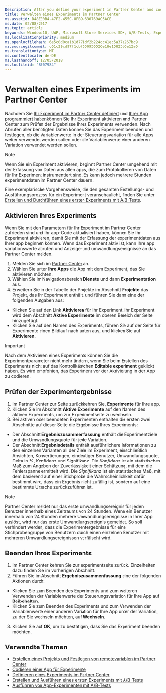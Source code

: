 ```yaml
---
Description: After you define your experiment in Partner Center and code your experiment in your app, you are ready to active your experiment and use Partner Center to review the results of your experiment.
title: Verwalten eines Experiments im Partner Center
ms.assetid: D48EE0B4-47F2-455C-8FB9-630769AC5ACE
ms.date: 02/08/2017
ms.topic: article
keywords: Windows10, UWP, Microsoft Store Services SDK, A/B-Tests, Experimente
ms.localizationpriority: medium
ms.openlocfilehash: 6e5c0d0ca1b1d771df2b224cc41ec5a37e267bc9
ms.sourcegitcommit: c01c29cd97f1cbf050950526e18e15823b6a12a0
ms.translationtype: MT
ms.contentlocale: de-DE
ms.lasthandoff: 12/05/2018
ms.locfileid: "8707984"
---
```

# <a name="manage-your-experiment-in-partner-center"></a>Verwalten eines Experiments im Partner Center

Nachdem Sie [Ihr Experiment im Partner Center definiert](define-your-experiment-in-the-dev-center-dashboard.md) und [Ihrer App programmiert haben](code-your-experiment-in-your-app.md)können Sie Ihr Experiment aktivieren und Partner Center zum Prüfen der Ergebnisse Ihres Experiments verwenden. Nach Abrufen aller benötigten Daten können Sie das Experiment beenden und festlegen, ob die Variablenwerte in der Steuerungsvariation für alle Apps weiter verwendet werden sollen oder die Variablenwerte einer anderen Variation verwendet werden sollen.

> [!NOTE]
> Wenn Sie ein Experiment aktivieren, beginnt Partner Center umgehend mit der Erfassung von Daten aus allen apps, die zum Protokollieren von Daten für Ihr Experiment instrumentiert sind. Es kann jedoch mehrere Stunden experimentdaten im Partner Center dauern.

Eine exemplarische Vorgehensweise, die den gesamten Erstellungs- und Ausführungsprozess für ein Experiment veranschaulicht, finden Sie unter [Erstellen und Durchführen eines ersten Experiments mit A/B-Tests](create-and-run-your-first-experiment-with-a-b-testing.md).

## <a name="activate-your-experiment"></a>Aktivieren Ihres Experiments

Wenn Sie mit den Parametern für Ihr Experiment im Partner Center zufrieden sind und Ihr app-Code aktualisiert haben, können Sie Ihr Experiment aktivieren, damit Sie mit der Erfassung der experimentdaten aus Ihrer app beginnen können. Wenn das Experiment aktiv ist, kann Ihre app variationswerte abrufen und Anzeige-und umwandlungsereignisse an das Partner Center melden.

1. Melden Sie sich im [Partner Center](https://partner.microsoft.com/dashboard) an.
2. Wählen Sie unter **Ihre Apps** die App mit dem Experiment, das Sie aktivieren möchten.
3. Wählen Sie im Navigationsbereich **Dienste** und dann **Experimentation** aus.
4. Erweitern Sie in der Tabelle der Projekte im Abschnitt **Projekte** das Projekt, das Ihr Experiment enthält, und führen Sie dann eine der folgenden Aufgaben aus:
  * Klicken Sie auf den Link **Aktivieren** für Ihr Experiment. Ihr Experiment wird dem Abschnitt **Aktive Experimente** im oberen Bereich der Seite hinzugefügt.
  * Klicken Sie auf den Namen des Experiments, führen Sie auf der Seite für Experimente einen Bildlauf nach unten aus, und klicken Sie auf **Aktivieren**.

> [!IMPORTANT]
> Nach dem Aktivieren eines Experiments können Sie die Experimentparameter nicht mehr ändern, wenn Sie beim Erstellen des Experiments nicht auf das Kontrollkästchen **Editable experiment** geklickt haben. Es wird empfohlen, das Experiment vor der Aktivierung in der App zu codieren.

## <a name="review-the-results-of-your-experiment"></a>Prüfen der Experimentergebnisse

1. Im Partner Center zur Seite zurückkehren Sie, **Experimente** für Ihre app.
2. Klicken Sie im Abschnitt **Aktive Experimente** auf den Namen des aktiven Experiments, um zur Experimentseite zu wechseln.
3. Bei aktiven oder beendeten Experimenten enthalten die ersten zwei Abschnitte auf dieser Seite die Ergebnisse Ihres Experiments:
  * Der Abschnitt **Ergebniszusammenfassung** enthält die Experimentziele und die Umwandlungsquote für jede Variation.
  * Der Abschnitt **Ergebnisdetails** enthält ausführlichere Informationen zu den einzelnen Varianten all der Ziele im Experiment, einschließlich Ansichten, Konvertierungen, eindeutiger Benutzer, Umwandlungsquote, Delta in %, Konfidenz und Signifikanz. Die *Konfidenz* ist ein statistisches Maß zum Angeben der Zuverlässigkeit einer Schätzung, mit dem die Fehlerspanne ermittelt wird. Die *Signifikanz* ist ein statistisches Maß, mit dem basierend auf einer Stichprobe die Wahrscheinlichkeit dafür bestimmt wird, dass ein Ergebnis nicht zufällig ist, sondern auf eine bestimmte Ursache zurückzuführen ist.

> [!NOTE]
> Partner Center meldet nur das erste umwandlungsereignis für jeden Benutzer innerhalb eines Zeitraums von 24 Stunden. Wenn ein Benutzer innerhalb von 24 Stunden mehrere Umwandlungsereignisse in Ihrer App auslöst, wird nur das erste Umwandlungsereignis gemeldet. So soll verhindert werden, dass die Experimentergebnisse für eine Stichprobengruppe von Benutzern durch einen einzelnen Benutzer mit mehreren Umwandlungsereignissen verfälscht wird.


## <a name="complete-your-experiment"></a>Beenden Ihres Experiments

1. Im Partner Center kehren Sie zur experimentseite zurück. Einzelheiten dazu finden Sie im vorherigen Abschnitt.
2. Führen Sie im Abschnitt **Ergebniszusammenfassung** eine der folgenden Aktionen durch:
  * Klicken Sie zum Beenden des Experiments und zum weiteren Verwenden der Variablenwerte der Steuerungsvariation für Ihre App auf **Beibehalten**.
  * Klicken Sie zum Beenden des Experiments und zum Verwenden der Variablenwerte einer anderen Variation für Ihre App unter der Variation, zu der Sie wechseln möchten, auf **Wechseln**.
3. Klicken Sie auf **OK**, um zu bestätigen, dass Sie das Experiment beenden möchten.


## <a name="related-topics"></a>Verwandte Themen

* [Erstellen eines Projekts und Festlegen von remotevariablen im Partner Center](create-a-project-and-define-remote-variables-in-the-dev-center-dashboard.md)
* [Codieren einer App für Experimente](code-your-experiment-in-your-app.md)
* [Definieren eines Experiments im Partner Center](define-your-experiment-in-the-dev-center-dashboard.md)
* [Erstellen und Ausführen eines ersten Experiments mit A/B-Tests](create-and-run-your-first-experiment-with-a-b-testing.md)
* [Ausführen von App-Experimenten mit A/B-Tests](run-app-experiments-with-a-b-testing.md)
